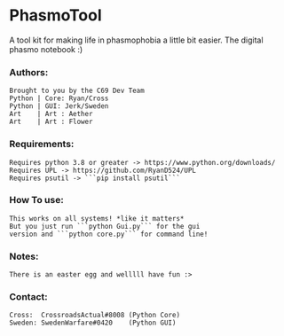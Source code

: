 # PhasmoTool
A tool kit for making life in phasmophobia a little bit easier. The digital phasmo notebook :)

### Authors:
    Brought to you by the C69 Dev Team
    Python | Core: Ryan/Cross
    Python | GUI: Jerk/Sweden
    Art    | Art : Aether
    Art    | Art : Flower

### Requirements:
    Requires python 3.8 or greater -> https://www.python.org/downloads/
    Requires UPL -> https://github.com/RyanD524/UPL
    Requires psutil -> ```pip install psutil```

### How To use:
    This works on all systems! *like it matters*
    But you just run ```python Gui.py``` for the gui
    version and ```python core.py``` for command line!

### Notes:
    There is an easter egg and welllll have fun :>


### Contact:
    Cross:  CrossroadsActual#8008 (Python Core)
    Sweden: SwedenWarfare#0420    (Python GUI)
